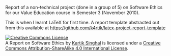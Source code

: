 Report of a non-technical project (done in a group of 5) on Software Ethics for our Value Education
course in Semester 3 (November 2010).

This is when I learnt LaTeX for first time. A report template abstracted out from this available at
https://github.com/k4rtik/latex-project-report-template

<a rel="license" href="http://creativecommons.org/licenses/by-sa/4.0/"><img alt="Creative Commons License" style="border-width:0" src="https://i.creativecommons.org/l/by-sa/4.0/88x31.png" /></a><br /><span xmlns:dct="http://purl.org/dc/terms/" property="dct:title">A Report on Software Ethics</span> by <a xmlns:cc="http://creativecommons.org/ns#" href="https://github.com/k4rtik/ve-report" property="cc:attributionName" rel="cc:attributionURL">Kartik Singhal</a> is licensed under a <a rel="license" href="http://creativecommons.org/licenses/by-sa/4.0/">Creative Commons Attribution-ShareAlike 4.0 International License</a>.
